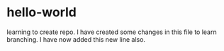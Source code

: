 # hello-world
learning to create repo.
I have created some changes in this file to learn branching.
I have now added this new line also.

